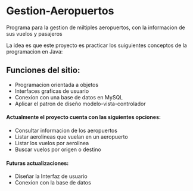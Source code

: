 # Gestion-Aeropuertos

<p>Programa para la gestion de miltiples aeropuertos, con la informacion de sus vuelos y pasajeros</p>

<p>La idea es que este proyecto es practicar los suiguientes conceptos de la programacion en Java:</p>

<h2>Funciones del sitio:</h2>
<ul>
	<li>Programacion orientada a objetos</li>
	<li>Interfaces graficas de usuario</li>
	<li>Conexion con una base de datos en MySQL</li>
	<li>Aplicar el patron de diseño modelo-vista-controlador</li>
</ul>

<h4>Actualmente el proyecto cuenta con las siguientes opciones:</h4>
<ul>
	<li>Consultar informacion de los aeropuertos</li>
	<li>Listar aerolineas que vuelan en un aeropuerto</li>
	<li>Listar los vuelos por aerolinea</li>
	<li>Buscar vuelos por origen o destino</li>
</ul>



<h4>Futuras actualizaciones:</h4>
<ul>
	<li>Diseñar la Interfaz de usuario</li>
	<li>Conexion con la base de datos</li>	
</ul>